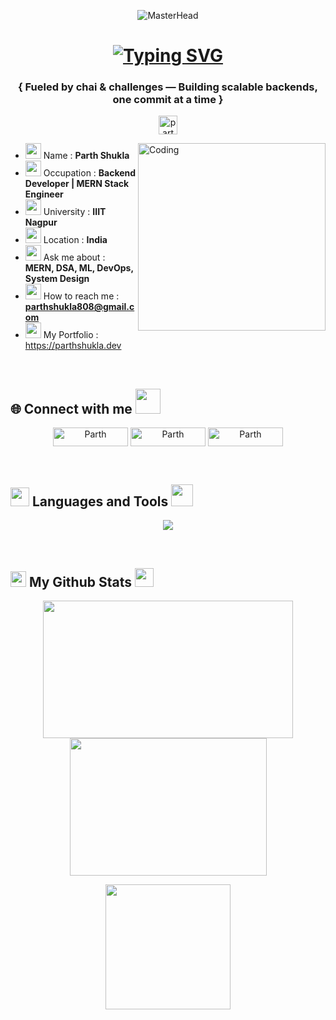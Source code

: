 <p align="center">
  <img src="https://i.giphy.com/media/v1.Y2lkPTc5MGI3NjExMzl1d21vdXljdnJucDYzOGx0M3M2ZmUwMnp3aWxwazU2NWh1YWlrYiZlcD12MV9pbnRlcm5hbF9naWZfYnlfaWQmY3Q9Zw/5e25aUTZPcI94uMZgv/giphy.gif" alt="MasterHead">
</p>

<h1 align="center">
  <a href="https://git.io/typing-svg">
    <img
      src="https://readme-typing-svg.demolab.com?
        font=Fira+Code
        &pause=1000
        &width=435
        &lines=Hello+There+%F0%9F%91%8B+Parth+this+side!!
        ;Welcome+to+my+Github+Profile
        ;I%27m+a+Backend+Specialist+and+Full+Stack+Developer
        ;Crafting+clean+architecture+with+MERN+Stack
        ;Let%27s+connect+and+collab+%F0%9F%9A%80"
      alt="Typing SVG"
    />
  </a>
</h1>




<h3 align="center">{ Fueled by chai & challenges — Building scalable backends, one commit at a time }</h3>


<p align="center"> <img src="https://komarev.com/ghpvc/?username=parthshukla26&label=Profile%20views&color=0e75b6&style=flat" alt="parthshukla26" height="30"/> </p>
<img align="right" alt="Coding" width="300" src="https://i.pinimg.com/originals/c6/3c/ae/c63cae1344766f14d9d184e5aafed065.gif">

- <img src = "https://icon-library.com/images/avatar-icon-images/avatar-icon-images-4.jpg" width = 25px> Name : **Parth Shukla** 
- <img src = "https://cdn2.iconfinder.com/data/icons/colored-simple-circle-volume-04/128/circle-flat-general-53623030e-512.png" width = 25px> Occupation : **Backend Developer | MERN Stack Engineer**
- <img src = "https://cdn-icons-png.freepik.com/256/5352/5352118.png?semt=ais_hybrid" width = 25px> University : **IIIT Nagpur**
- <img src = "https://cdn-icons-png.freepik.com/512/3183/3183012.png" width = 25px> Location : **India**
- <img src = "https://cdn-icons-png.flaticon.com/512/7245/7245025.png" width = 25px> Ask me about : **MERN, DSA, ML, DevOps, System Design**
- <img src = "https://static.vecteezy.com/system/resources/thumbnails/014/440/980/small_2x/email-message-icon-design-in-blue-circle-png.png" width = 25px> How to reach me :  **parthshukla808@gmail.com**
- <img src = "https://cdn-icons-png.flaticon.com/512/12496/12496748.png" width = 25px> My Portfolio : https://parthshukla.dev

<br>


<h2 align="left">🌐 Connect with me <img src = "https://user-images.githubusercontent.com/74038190/219923809-b86dc415-a0c2-4a38-bc88-ad6cf06395a8.gif" width="40px" height="40px"></h2>
<p align="center">
<a href="https://www.linkedin.com/in/parthshukla808" target="blank">
    <img align="center" src="https://img.shields.io/badge/linkedin-%230077B5.svg?style=for-the-badge&logo=linkedin&logoColor=white" alt="Parth" height="30" width="120" /></a>
<a href="https://x.com/parthshukla808" target="blank">
  <img align="center" src="https://img.shields.io/badge/Twitter-%231DA1F2.svg?style=for-the-badge&logo=Twitter&logoColor=white" alt="Parth" height="30" width="120" /></a>
<a href="https://www.instagram.com/parthshukla7531/" target="blank">
    <img align="center" src="https://img.shields.io/badge/Instagram-%23E4405F.svg?style=for-the-badge&logo=Instagram&logoColor=white" alt="Parth" height="30" width="120" /></a>
</p>

<br>
<h2 align="left"><img src="https://user-images.githubusercontent.com/74038190/212284087-bbe7e430-757e-4901-90bf-4cd2ce3e1852.gif" width="30" height="30"/> Languages and Tools <img src="https://media.tenor.com/q4L3wKD-P7YAAAAi/hydra-we-bhack.gif" width="35" height="35"/></h2>
<p align="center">
  <img src="https://skillicons.dev/icons?i=cpp,js,ts,html,css,react,nextjs,nodejs,express,mongodb,postgresql,mysql,docker,firebase,vercel,redux,github,git,arduino,threejs,python,jwt,linux,figma,postman" />
</p>

<br>
<h2 align="left"><img src = "https://www.svgrepo.com/show/475654/github-color.svg" width="25px" height="25px"> My Github Stats <img src = "https://media.tenor.com/LSHKMiRdLggAAAAi/statistics-trending-up.gif" width="30px" height="30px"></h2>
<div align="center">
  <img src="https://github-readme-stats.vercel.app/api?username=parthshukla26&show_icons=true&locale=en&theme=transparent" height="220px" width="400px"/>
  <img src="https://github-readme-stats.vercel.app/api/top-langs?username=parthshukla26&show_icons=true&locale=en&layout=compact&theme=transparent" height="220px" width="315px"/>
</div>
<p align="center">
  <img src="https://github-readme-streak-stats.herokuapp.com/?user=parthshukla26&theme=transparent&show_icons=true" height="200px"/>
</p>

<br>

